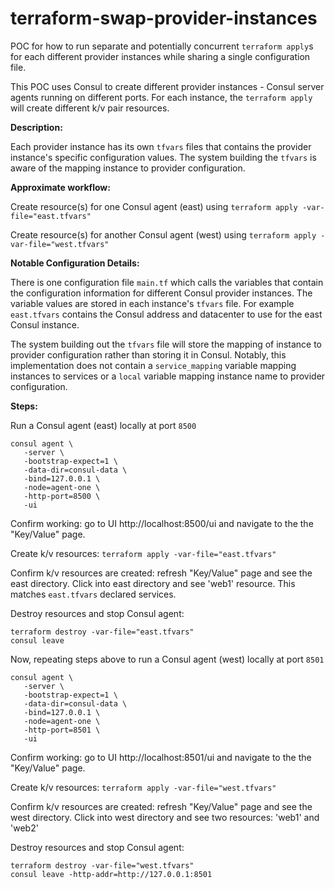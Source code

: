 # terraform-swap-provider-instances

POC for how to run separate and potentially concurrent `terraform apply`s for each different provider instances while sharing a single configuration file.

This POC uses Consul to create different provider instances - Consul server agents running on different ports. For each instance, the `terraform apply` will create different k/v pair resources.

**Description:**

Each provider instance has its own `tfvars` files that contains the provider instance's specific configuration values. The system building the `tfvars` is aware of the mapping instance to provider configuration.

**Approximate workflow:**

Create resource(s) for one Consul agent (east) using `terraform apply -var-file="east.tfvars"`

Create resource(s) for another Consul agent (west) using `terraform apply -var-file="west.tfvars"`

**Notable Configuration Details:**

There is one configuration file `main.tf` which calls the variables that contain the configuration information for different Consul provider instances. The variable values are stored in each instance's `tfvars` file. For example `east.tfvars` contains the Consul address and datacenter to use for the east Consul instance.

The system building out the `tfvars` file will store the mapping of instance to provider configuration rather than storing it in Consul. Notably, this implementation does not contain a `service_mapping` variable mapping instances to services or a `local` variable mapping instance name to provider configuration.

**Steps:**

Run a Consul agent (east) locally at port `8500`
```
consul agent \
   -server \
   -bootstrap-expect=1 \
   -data-dir=consul-data \
   -bind=127.0.0.1 \
   -node=agent-one \
   -http-port=8500 \
   -ui
```

Confirm working: go to UI http://localhost:8500/ui and navigate to the the "Key/Value" page.

Create k/v resources: `terraform apply -var-file="east.tfvars"`

Confirm k/v resources are created: refresh "Key/Value" page and see the east directory. Click into east directory and see 'web1' resource. This matches `east.tfvars` declared services.

Destroy resources and stop Consul agent:
```
terraform destroy -var-file="east.tfvars"
consul leave
```

Now, repeating steps above to run a Consul agent (west) locally at port `8501`
```
consul agent \
   -server \
   -bootstrap-expect=1 \
   -data-dir=consul-data \
   -bind=127.0.0.1 \
   -node=agent-one \
   -http-port=8501 \
   -ui
```

Confirm working: go to UI http://localhost:8501/ui and navigate to the the "Key/Value" page.

Create k/v resources: `terraform apply -var-file="west.tfvars"`

Confirm k/v resources are created: refresh "Key/Value" page and see the west directory. Click into west directory and see two resources: 'web1' and 'web2'

Destroy resources and stop Consul agent:
```
terraform destroy -var-file="west.tfvars"
consul leave -http-addr=http://127.0.0.1:8501
```
